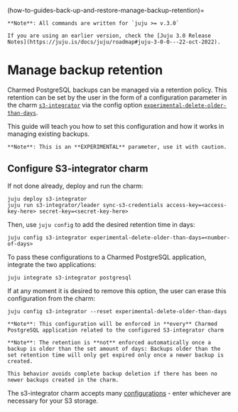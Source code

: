 (how-to-guides-back-up-and-restore-manage-backup-retention)=


```{note}
**Note**: All commands are written for `juju >= v.3.0`

If you are using an earlier version, check the [Juju 3.0 Release Notes](https://juju.is/docs/juju/roadmap#juju-3-0-0---22-oct-2022).
```

# Manage backup retention

Charmed PostgreSQL backups can be managed via a retention policy. This retention can be set by the user in the form of a configuration parameter in the charm [`s3-integrator`](https://charmhub.io/s3-integrator) via the config option  [`experimental-delete-older-than-days`](https://charmhub.io/s3-integrator/configuration?channel=latest/edge#experimental-delete-older-than-days).

This guide will teach you how to set this configuration and how it works in managing existing backups.

```{caution}
**Note**: This is an **EXPERIMENTAL** parameter, use it with caution.
```

## Configure S3-integrator charm
If not done already, deploy and run the charm:
```shell
juju deploy s3-integrator
juju run s3-integrator/leader sync-s3-credentials access-key=<access-key-here> secret-key=<secret-key-here>
```
Then, use `juju config` to add the desired retention time in days:
```shell
juju config s3-integrator experimental-delete-older-than-days=<number-of-days>
```
To pass these configurations to a Charmed PostgreSQL application, integrate the two applications:
```shell
juju integrate s3-integrator postgresql
```
If at any moment it is desired to remove this option, the user can erase this configuration from the charm:
```shell
juju config s3-integrator --reset experimental-delete-older-than-days
```
```{note} 
**Note**: This configuration will be enforced in **every** Charmed PostgreSQL application related to the configured S3-integrator charm
```

```{note} 
**Note**: The retention is **not** enforced automatically once a backup is older than the set amount of days: Backups older than the set retention time will only get expired only once a newer backup is created.

This behavior avoids complete backup deletion if there has been no newer backups created in the charm.
```

The s3-integrator charm accepts many [configurations](https://charmhub.io/s3-integrator/configure) - enter whichever are necessary for your S3 storage.

